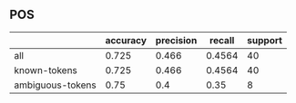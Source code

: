 
## POS

|                  | accuracy | precision | recall | support |
|------------------|----------|-----------|--------|---------|
| all              | 0.725    | 0.466     | 0.4564 | 40      |
| known-tokens     | 0.725    | 0.466     | 0.4564 | 40      |
| ambiguous-tokens | 0.75     | 0.4       | 0.35   | 8       |

